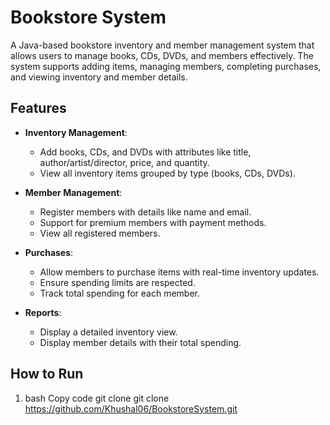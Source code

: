 # Bookstore System

A Java-based bookstore inventory and member management system that allows users to manage books, CDs, DVDs, and members effectively. The system supports adding items, managing members, completing purchases, and viewing inventory and member details.

## Features

- **Inventory Management**:
  - Add books, CDs, and DVDs with attributes like title, author/artist/director, price, and quantity.
  - View all inventory items grouped by type (books, CDs, DVDs).

- **Member Management**:
  - Register members with details like name and email.
  - Support for premium members with payment methods.
  - View all registered members.

- **Purchases**:
  - Allow members to purchase items with real-time inventory updates.
  - Ensure spending limits are respected.
  - Track total spending for each member.

- **Reports**:
  - Display a detailed inventory view.
  - Display member details with their total spending.

## How to Run

1. bash Copy code git clone
   git clone https://github.com/Khushal06/BookstoreSystem.git
